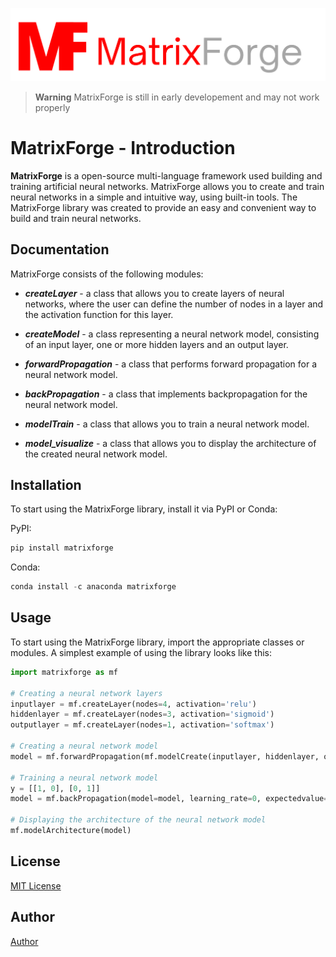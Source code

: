 ![Alt text](/branding/logo1.png "Optional title")

> **Warning**
> MatrixForge is still in early developement and may not work properly

# MatrixForge - Introduction
 
**MatrixForge** is a open-source multi-language framework used building and training artificial neural networks. MatrixForge allows you to create and train neural networks in a simple and intuitive way, using built-in tools. The MatrixForge library was created to provide an easy and convenient way to build and train neural networks.

## Documentation
MatrixForge consists of the following modules:

- ***createLayer*** - a class that allows you to create layers of neural networks, where the user can define the number of nodes in a layer and the activation function for this layer.

- ***createModel*** - a class representing a neural network model, consisting of an input layer, one or more hidden layers and an output layer.

- ***forwardPropagation*** - a class that performs forward propagation for a neural network model.

- ***backPropagation*** - a class that implements backpropagation for the neural network model.

- ***modelTrain*** - a class that allows you to train a neural network model.

- ***model_visualize*** - a class that allows you to display the architecture of the created neural network model.

## Installation
To start using the MatrixForge library, install it via PyPI or Conda:

PyPI:
```python
pip install matrixforge
```
Conda:
```python
conda install -c anaconda matrixforge
```

## Usage
To start using the MatrixForge library, import the appropriate classes or modules. A simplest example of using the library looks like this:
```python
import matrixforge as mf

# Creating a neural network layers
inputlayer = mf.createLayer(nodes=4, activation='relu') 
hiddenlayer = mf.createLayer(nodes=3, activation='sigmoid')
outputlayer = mf.createLayer(nodes=1, activation='softmax')

# Creating a neural network model
model = mf.forwardPropagation(mf.modelCreate(inputlayer, hiddenlayer, outputlayer, hiddenlayeram=1), biasvalue=1)

# Training a neural network model
y = [[1, 0], [0, 1]]
model = mf.backPropagation(model=model, learning_rate=0, expectedvalue=y)

# Displaying the architecture of the neural network model
mf.modelArchitecture(model)
```


## License
[MIT License](/LICENCE.txt)

## Author
[Author](/LICENCE.txt)
